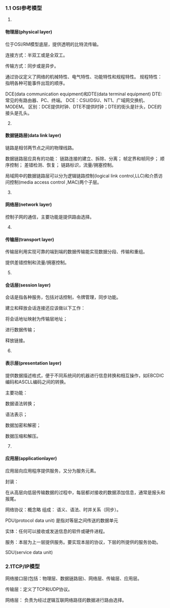 ### 1.1   OSI参考模型

1.

#### 物理层(physical layer)

位于OSI/RM模型底层，提供透明的比特流传输。

连接方式：半双工或是全双工。

传输方式：同步或是异步。

通过协议定义了网络的机械特性、电气特性、功能特性和规程特性。
规程特性：指明各种可能事件出现的顺序。

DCE(data communication equipment)和DTE(data terminal equipment)
DTE:常见的有路由器、PC、终端。
DCE：CSU/DSU、NT1、广域网交换机、MODEM。
区别：DCE提供时钟、DTE不提供时钟；DTE的街头是针头，DCE的接头是孔头。

2.

#### 数据链路层(data link layer)

链路是相邻两节点之间的物理线路。

数据链路层应具有的功能：
链路连接的建立、拆除、分离；
帧定界和帧同步；
顺序控制；
差错检测、恢复；
链路标识，流量/拥塞控制。

局域网中的数据链路层可以分为逻辑链路控制(logical link control,LLC)和介质访问控制(media access control ,MAC)两个子层。



3.

#### 网络层(network layer)

控制子网的通信，主要功能是提供路由选择。

4.

#### 传输层(transport layer)

传输层利用实现可靠的端到端的数据传输能实现数据分段、传输和重组。

提供差错控制和流量/拥塞控制。

5.

#### 会话层(session layer)

会话是指各种服务，包括对话控制，令牌管理，同步功能。

建立和释放会话连接还应该做以下工作：

将会话地址映射为传输层地址；

进行数据传输；

释放链接。

6.

#### 表示层(presentation layer)

提供数据描述格式，便于不同系统间的机器进行信息转换和相互操作，如EBCDIC编码和ASCLL编码之间的转换。

主要功能：

数据语法转换；

语法表示；

数据加密和解密；

数据压缩和解压。

7.

#### 应用层(applicationlayer)

应用层向应用程序提供服务，又分为服务元素。



封装：

在从高层向低层传输数据的过程中，每层都对接收的数据添加信息，通常是报头和报尾。

网络协议：概念略
组成：
语义、语法、时并关系（同步）。

PDU(protocol data unit)
是指对等层之间传送的数据单元

实体：任何可以接收或发送信息的软件或硬件进程。

服务：本层为上一层提供服务。要实现本层的协议，下层的所提供的服务协助。

SDU(service data unit)


### 2.1TCP/IP模型
网络接口层(包括：物理层、数据链路层)、网络层、传输层、应用层。

传输层：定义了TCP和UDP协议。

网络层：
负责为经过逻辑互联网络路径的数据进行路由选择。

